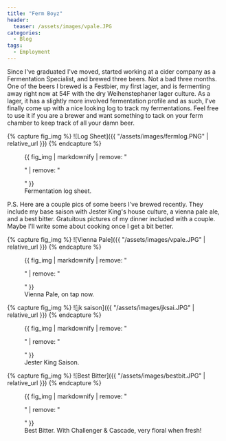 ```yaml
---
title: "Ferm Boyz"
header:
  teaser: /assets/images/vpale.JPG
categories:
  - Blog
tags:
  - Employment
---
```


Since I've graduated I've moved, started working at a cider company as a Fermentation Specialist, and brewed three beers. Not a bad three months. One of the beers I brewed is a Festbier, my first lager, and is fermenting away right now at 54F with the dry Weihenstephaner lager culture. As a lager, it has a slightly more involved fermentation profile and as such, I've finally come up with a nice looking log to track my fermentations. Feel free to use it if you are a brewer and want something to tack on your ferm chamber to keep track of all your damn beer.

{% capture fig_img %}
![Log Sheet]({{ "/assets/images/fermlog.PNG" | relative_url }})
{% endcapture %}

<figure>
  {{ fig_img | markdownify | remove: "<p>" | remove: "</p>" }}
  <figcaption>Fermentation log sheet.</figcaption>
</figure>

P.S. Here are a couple pics of some beers I've brewed recently. They include my base saison with Jester King's house culture, a vienna pale ale, and a best bitter. Gratuitous pictures of my dinner included with a couple. Maybe I'll write some about cooking once I get a bit better. 

{% capture fig_img %}
![Vienna Pale]({{ "/assets/images/vpale.JPG" | relative_url }})
{% endcapture %}

<figure>
  {{ fig_img | markdownify | remove: "<p>" | remove: "</p>" }}
  <figcaption>Vienna Pale, on tap now.</figcaption>
</figure>

{% capture fig_img %}
![jk saison]({{ "/assets/images/jksai.JPG" | relative_url }})
{% endcapture %}

<figure>
  {{ fig_img | markdownify | remove: "<p>" | remove: "</p>" }}
  <figcaption>Jester King Saison.</figcaption>
</figure>

{% capture fig_img %}
![Best Bitter]({{ "/assets/images/bestbit.JPG" | relative_url }})
{% endcapture %}

<figure>
  {{ fig_img | markdownify | remove: "<p>" | remove: "</p>" }}
  <figcaption>Best Bitter. With Challenger & Cascade, very floral when fresh!</figcaption>
</figure>